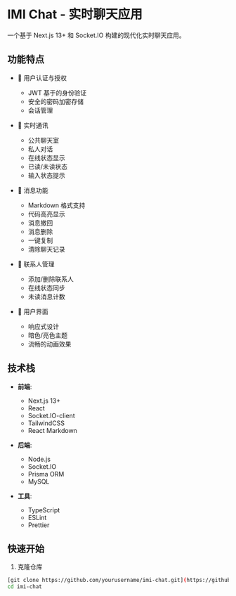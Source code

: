 # IMI Chat - 实时聊天应用

一个基于 Next.js 13+ 和 Socket.IO 构建的现代化实时聊天应用。

## 功能特点

- 🔐 用户认证与授权
  - JWT 基于的身份验证
  - 安全的密码加密存储
  - 会话管理

- 💬 实时通讯
  - 公共聊天室
  - 私人对话
  - 在线状态显示
  - 已读/未读状态
  - 输入状态提示

- 📝 消息功能
  - Markdown 格式支持
  - 代码高亮显示
  - 消息撤回
  - 消息删除
  - 一键复制
  - 清除聊天记录

- 👥 联系人管理
  - 添加/删除联系人
  - 在线状态同步
  - 未读消息计数

- 🎨 用户界面
  - 响应式设计
  - 暗色/亮色主题
  - 流畅的动画效果

## 技术栈

- **前端**:
  - Next.js 13+
  - React
  - Socket.IO-client
  - TailwindCSS
  - React Markdown

- **后端**:
  - Node.js
  - Socket.IO
  - Prisma ORM
  - MySQL

- **工具**:
  - TypeScript
  - ESLint
  - Prettier

## 快速开始

1. 克隆仓库

```bash
[git clone https://github.com/yourusername/imi-chat.git](https://github.com/sean-wyk/imi-chat)
cd imi-chat
